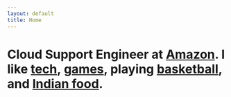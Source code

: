 ```yaml
---
layout: default
title: Home
---
```


# Cloud Support Engineer at [Amazon](http://aws.amazon.com/). I like [tech](http://www.apple.com/iphone), [games](http://bit.ly/league-of-legends), playing [basketball](https://twitter.com/HistoricalPics/status/464948191063191552/photo/1), and [Indian food](http://cedarsseattle.com/).
